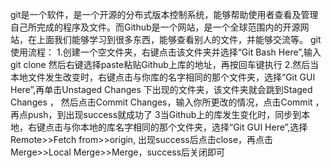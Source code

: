 git是一个软件，是一个开源的分布式版本控制系统，能够帮助使用者查看及管理自己所完成的程序及文件。而Github是一个网站，是一个全球范围内的开源网站，在上面我们能够学习到很多东西，能够查看别人的文件，并能够交流等。
git 使用流程：
1.创建一个空文件夹，右键点击该文件夹并选择“Git Bash Here”,输入 git clone 然后右键选择paste粘贴Github上库的地址，再按回车键执行 2.然后当本地文件发生改变时，右键点击与你库的名字相同的那个文件夹，选择“Git GUI Here”,再单击Unstaged Changes 下出现的文件夹，该文件夹就会跳到Staged Changes ， 然后点击Commit Changes，输入你所更改的情况，点击Commit ，再点push，到出现success就成功了 3当Github上的库发生变化时，同步到本地，右键点击与你本地的库名字相同的那个文件夹，选择“Git GUI Here”,选择Remote>>Fetch from>>origin, 出现success后点击close，再点击Merge>>Local Merge>>Merge，success后关闭即可
